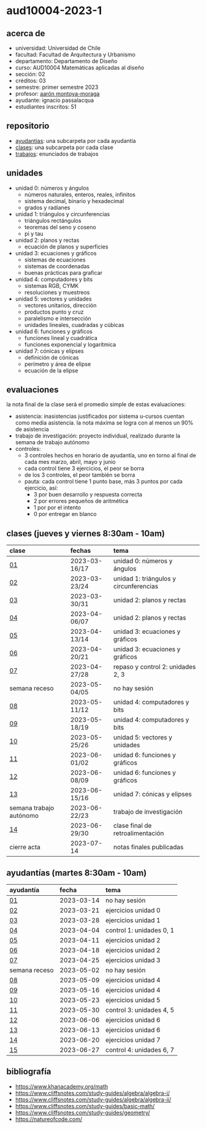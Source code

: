 # aud10004-2023-1

## acerca de

- universidad: Universidad de Chile
- facultad: Facultad de Arquitectura y Urbanismo
- departamento: Departamento de Diseño
- curso: AUD10004 Matemáticas aplicadas al diseño
- sección: 02
- créditos: 03
- semestre: primer semestre 2023
- profesor: [aarón montoya-moraga](https://montoyamoraga.io)
- ayudante: ignacio passalacqua
- estudiantes inscritos: 51

## repositorio

- [ayudantias](./ayudantias/): una subcarpeta por cada ayudantía
- [clases](./clases/): una subcarpeta por cada clase
- [trabajos](./trabajos/): enunciados de trabajos

## unidades

- unidad 0: números y ángulos
  - números naturales, enteros, reales, infinitos
  - sistema decimal, binario y hexadecimal
  - grados y radianes
- unidad 1: triángulos y circunferencias
  - triángulos rectángulos
  - teoremas del seno y coseno
  - pi y tau
- unidad 2: planos y rectas
  - ecuación de planos y superficies
- unidad 3: ecuaciones y gráficos
  - sistemas de ecuaciones
  - sistemas de coordenadas
  - buenas prácticas para graficar
- unidad 4: computadores y bits
  - sistemas RGB, CYMK
  - resoluciones y muestreos
- unidad 5: vectores y unidades
  - vectores unitarios, dirección
  - productos punto y cruz
  - paralelismo e intersección
  - unidades lineales, cuadradas y cúbicas
- unidad 6: funciones y gráficos
  - funciones lineal y cuadrática
  - funciones exponencial y logarítmica
- unidad 7: cónicas y elipses
  - definición de cónicas
  - perímetro y área de elipse
  - ecuación de la elipse

## evaluaciones

la nota final de la clase será el promedio simple de estas evaluaciones:

- asistencia: inasistencias justificados por sistema u-cursos cuentan como media asistencia. la nota máxima se logra con al menos un 90% de asistencia
- trabajo de investigación: proyecto individual, realizado durante la semana de trabajo autónomo
- controles:
  - 3 controles hechos en horario de ayudantía, uno en torno al final de cada mes marzo, abril, mayo y junio
  - cada control tiene 3 ejercicios, el peor se borra
  - de los 3 controles, el peor también se borra
  - pauta: cada control tiene 1 punto base, más 3 puntos por cada ejercicio, así:
    - 3 por buen desarrollo y respuesta correcta
    - 2 por errores pequeños de aritmética
    - 1 por por el intento
    - 0 por entregar en blanco

## clases (jueves y viernes 8:30am - 10am)

| clase                   | fechas        | tema                                   |
| :---------------------- | :------------ | :------------------------------------- |
| [01](clases/clase-01/)  | 2023-03-16/17 | unidad 0: números y ángulos            |
| [02](clases/clase-02/)  | 2023-03-23/24 | unidad 1: triángulos y circunferencias |
| [03](clases/clase-03/)  | 2023-03-30/31 | unidad 2: planos y rectas              |
| [04](clases/clase-04/)  | 2023-04-06/07 | unidad 2: planos y rectas              |
| [05](clases/clase-05/)  | 2023-04-13/14 | unidad 3: ecuaciones y gráficos        |
| [06](clases/clase-06/)  | 2023-04-20/21 | unidad 3: ecuaciones y gráficos        |
| [07](clases/clase-07/)  | 2023-04-27/28 | repaso y control 2: unidades 2, 3      |
| semana receso           | 2023-05-04/05 | no hay sesión                          |
| [08](clases/clase-08/)  | 2023-05-11/12 | unidad 4: computadores y bits          |
| [09](clases/clase-09/)  | 2023-05-18/19 | unidad 4: computadores y bits          |
| [10](clases/clase-10/)  | 2023-05-25/26 | unidad 5: vectores y unidades          |
| [11](clases/clase-11/)  | 2023-06-01/02 | unidad 6: funciones y gráficos         |
| [12](clases/clase-12/)  | 2023-06-08/09 | unidad 6: funciones y gráficos         |
| [13](clases/clase-13/)  | 2023-06-15/16 | unidad 7: cónicas y elipses            |
| semana trabajo autónomo | 2023-06-22/23 | trabajo de investigación               |
| [14](clases/clase-14/)  | 2023-06-29/30 | clase final de retroalimentación       |
| cierre acta             | 2023-07-14    | notas finales publicadas               |

## ayudantías (martes 8:30am - 10am)

| ayudantía                      | fecha      | tema                     |
| :----------------------------- | :--------- | :----------------------- |
| [01](ayudantias/ayudantia-01/) | 2023-03-14 | no hay sesión            |
| [02](ayudantias/ayudantia-02/) | 2023-03-21 | ejercicios unidad 0      |
| [03](ayudantias/ayudantia-03/) | 2023-03-28 | ejercicios unidad 1      |
| [04](ayudantias/ayudantia-04/) | 2023-04-04 | control 1: unidades 0, 1 |
| [05](ayudantias/ayudantia-05/) | 2023-04-11 | ejercicios unidad 2      |
| [06](ayudantias/ayudantia-06/) | 2023-04-18 | ejercicios unidad 2      |
| [07](ayudantias/ayudantia-07/) | 2023-04-25 | ejercicios unidad 3      |
| semana receso                  | 2023-05-02 | no hay sesión            |
| [08](ayudantias/ayudantia-08/) | 2023-05-09 | ejercicios unidad 4      |
| [09](ayudantias/ayudantia-09/) | 2023-05-16 | ejercicios unidad 4      |
| [10](ayudantias/ayudantia-10/) | 2023-05-23 | ejercicios unidad 5      |
| [11](ayudantias/ayudantia-11/) | 2023-05-30 | control 3: unidades 4, 5 |
| [12](ayudantias/ayudantia-12/) | 2023-06-06 | ejercicios unidad 6      |
| [13](ayudantias/ayudantia-13/) | 2023-06-13 | ejercicios unidad 6      |
| [14](ayudantias/ayudantia-14/) | 2023-06-20 | ejercicios unidad 7      |
| [15](ayudantias/ayudantia-15/) | 2023-06-27 | control 4: unidades 6, 7 |

## bibliografía

- https://www.khanacademy.org/math
- https://www.cliffsnotes.com/study-guides/algebra/algebra-i/
- https://www.cliffsnotes.com/study-guides/algebra/algebra-ii/
- https://www.cliffsnotes.com/study-guides/basic-math/
- https://www.cliffsnotes.com/study-guides/geometry/
- https://natureofcode.com/
